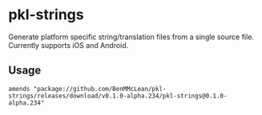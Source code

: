 # pkl-strings

Generate platform specific string/translation files from a single source file. Currently supports iOS and Android.

## Usage

```pkl
amends "package://github.com/BenMMcLean/pkl-strings/releases/download/v0.1.0-alpha.234/pkl-strings@0.1.0-alpha.234"
```
